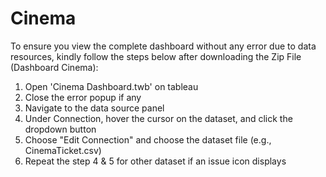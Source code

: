 # Cinema 

To ensure you view the complete dashboard without any error due to data resources, kindly follow the steps below after downloading the Zip File (Dashboard Cinema):
1. Open 'Cinema Dashboard.twb' on tableau
2. Close the error popup if any
3. Navigate to the data source panel
4. Under Connection, hover the cursor on the dataset, and click the dropdown button
5. Choose "Edit Connection" and choose the dataset file (e.g., CinemaTicket.csv)
6. Repeat the step 4 & 5 for other dataset if an issue icon displays
